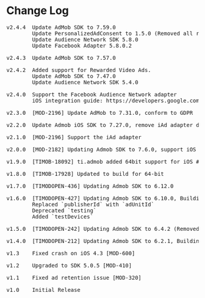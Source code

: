 # Change Log
<pre>
v2.4.4  Update AdMob SDK to 7.59.0
        Update PersonalizedAdConsent to 1.5.0 (Removed all references to deprecated UIWebView)
        Update Audience Network SDK 5.8.0
        Update Facebook Adapter 5.8.0.2

v2.4.3  Update AdMob SDK to 7.57.0

v2.4.2  Added support for Rewarded Video Ads.
        Update AdMob SDK to 7.47.0
        Update Audience Network SDK 5.4.0

v2.4.0  Support the Facebook Audience Network adapter
        iOS integration guide: https://developers.google.com/admob/ios/mediation/facebook

v2.3.0  [MOD-2196] Update AdMob to 7.31.0, conform to GDPR

v2.2.0  Update Admob iOS SDK to 7.27.0, remove iAd adapter due to Google removal

v2.1.0 	[MOD-2196] Support the iAd adapter

v2.0.0 	[MOD-2182] Updating Admob SDK to 7.6.0, support iOS 9, support for new API's'

v1.9.0 	[TIMOB-18092] ti.admob added 64bit support for iOS #15

v1.8.0  [TIMOB-17928] Updated to build for 64-bit

v1.7.0  [TIMODOPEN-436] Updating Admob SDK to 6.12.0

v1.6.0  [TIMODOPEN-427] Updating Admob SDK to 6.10.0, Building with TiSDK 3.2.3.GA, update documentation
        Replaced `publisherId` with `adUnitId`
        Deprecated `testing`
        Added `testDevices`

v1.5.0  [TIMODOPEN-242] Updating Admob SDK to 6.4.2 (Removed all uses of UDID)

v1.4.0  [TIMODOPEN-212] Updating Admob SDK to 6.2.1, Building with TiSDK 2.1.3.GA, update documentation

v1.3	Fixed crash on iOS 4.3 [MOD-600]

v1.2	Upgraded to SDK 5.0.5 [MOD-410]

v1.1	Fixed ad retention issue [MOD-320]

v1.0    Initial Release
